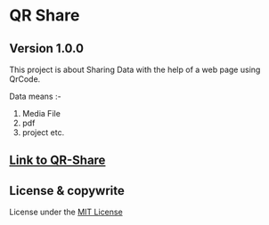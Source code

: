 # QR Share 

## Version 1.0.0


This project is about Sharing Data with the help of a web page using QrCode.

Data means :-

1. Media File
2.  pdf
3. project
etc.

## [Link to QR-Share](https://bhanupratapsinghcs.github.io/QR-Share/)

## License & copywrite

License under the [MIT License](LICENSE)

